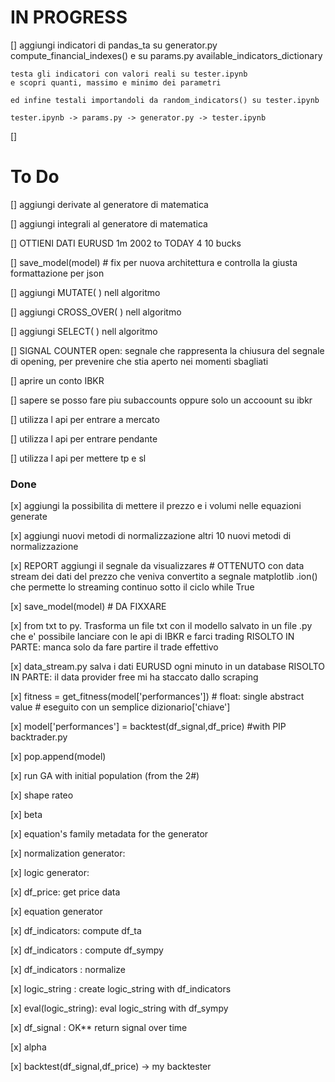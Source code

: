 # IN PROGRESS

[] aggiungi indicatori di pandas_ta
    su generator.py compute_financial_indexes()
    e su params.py available_indicators_dictionary

    testa gli indicatori con valori reali su tester.ipynb
    e scopri quanti, massimo e minimo dei parametri
    
    ed infine testali importandoli da random_indicators() su tester.ipynb

    tester.ipynb -> params.py -> generator.py -> tester.ipynb

[] 


# To Do

[] aggiungi derivate al generatore di matematica

[] aggiungi integrali al generatore di matematica

[] OTTIENI DATI EURUSD 1m 2002 to TODAY 4 10 bucks

[] save_model(model) # fix per nuova architettura e controlla la giusta formattazione per json

[] aggiungi MUTATE( ) nell algoritmo

[] aggiungi CROSS_OVER( ) nell algoritmo

[] aggiungi SELECT( ) nell algoritmo

[] SIGNAL COUNTER open: segnale che rappresenta la chiusura del segnale di opening, per prevenire che stia aperto nei momenti sbagliati

[] aprire un conto IBKR

[] sapere se posso fare piu subaccounts oppure solo un accoount su ibkr

[] utilizza l api per entrare a mercato

[] utilizza l api per entrare pendante

[] utilizza l api per mettere tp e sl

### **Done**
[x] aggiungi la possibilita di mettere il prezzo e i volumi nelle equazioni generate

[x] aggiungi nuovi metodi di normalizzazione
altri 10 nuovi metodi di normalizzazione

[x] REPORT aggiungi il segnale da visualizzares
    # OTTENUTO con data stream dei dati del prezzo che veniva convertito a segnale
    matplotlib .ion() che permette lo streaming continuo sotto il ciclo while True

[x] save_model(model)
    # DA FIXXARE

[x] from txt to py.  Trasforma un file txt con il modello salvato in un file .py che e' possibile lanciare con le api di IBKR e farci trading
    RISOLTO IN PARTE: manca solo da fare partire il trade effettivo

[x] data_stream.py salva i dati EURUSD ogni minuto in un database
    RISOLTO IN PARTE: il data provider free mi ha staccato dallo scraping

[x] fitness = get_fitness(model['performances']) # float: single abstract value 
    # eseguito con un semplice dizionario['chiave']

[x] model['performances'] = backtest(df_signal,df_price) #with PIP backtrader.py

[x] pop.append(model)

[x] run GA with initial population (from the 2#)

[x] shape rateo

[x] beta

[x] equation's family metadata for the generator

[x] normalization generator:

[x] logic generator:

[x] df_price: get price data

[x] equation generator

[x] df_indicators: compute df_ta 

[x] df_indicators : compute df_sympy

[x] df_indicators : normalize

[x] logic_string : create logic_string with df_indicators

[x] eval(logic_string): eval logic_string with df_sympy

[x] df_signal : OK** return signal over time

[x] alpha

[x] backtest(df_signal,df_price) ->  my backtester